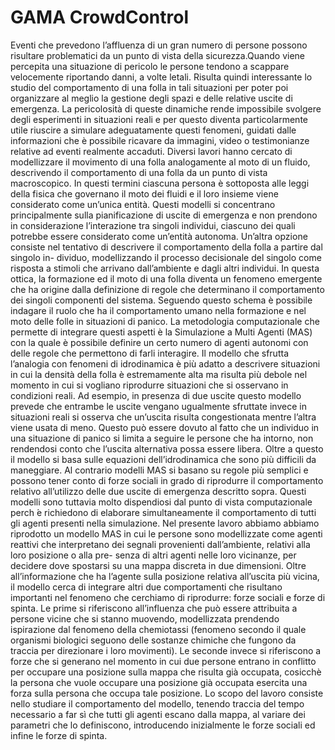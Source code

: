 # GAMA CrowdControl

Eventi che prevedono l’affluenza di un gran numero di persone possono risultare problematici da un punto di vista della sicurezza.Quando viene percepita una situazione di pericolo le persone tendono a scappare velocemente riportando danni, a volte letali. Risulta quindi interessante lo studio del comportamento di una folla in tali situazioni per poter poi organizzare al meglio la gestione degli spazi e delle relative uscite di emergenza. La pericolosità di queste dinamiche rende impossibile svolgere degli esperimenti in situazioni reali e per questo diventa particolarmente utile riuscire a simulare adeguatamente questi fenomeni, guidati dalle informazioni che è possibile ricavare da immagini, video o testimonianze relative ad eventi realmente accaduti.
Diversi lavori hanno cercato di modellizzare il movimento di una folla analogamente al moto di un fluido, descrivendo il comportamento di una folla da un punto di vista macroscopico. In questi termini ciascuna persona è sottoposta alle leggi della fisica che governano il moto dei fluidi e il loro insieme viene considerato come un’unica entità. Questi modelli si concentrano principalmente sulla pianificazione di uscite di emergenza e non prendono in considerazione l’interazione tra singoli individui, ciascuno dei quali potrebbe essere considerato come un’entità autonoma.
Un’altra opzione consiste nel tentativo di descrivere il comportamento della folla a partire dal singolo in- dividuo, modellizzando il processo decisionale del singolo come risposta a stimoli che arrivano dall’ambiente e dagli altri individui. In questa ottica, la formazione ed il moto di una folla diventa un fenomeno emergente che ha origine dalla definizione di regole che determinano il comportamento dei singoli componenti del sistema. Seguendo questo schema è possibile indagare il ruolo che ha il comportamento umano nella formazione e nel moto delle folle in situazioni di panico. La metodologia computazionale che permette di integrare questi aspetti è la Simulazione a Multi Agenti (MAS) con la quale è possibile definire un certo numero di agenti autonomi con delle regole che permettono di farli interagire.
Il modello che sfrutta l’analogia con fenomeni di idrodinamica è più adatto a descrivere situazioni in cui la densità della folla è estremamente alta ma risulta più debole nel momento in cui si vogliano riprodurre situazioni che si osservano in condizioni reali. Ad esempio, in presenza di due uscite questo modello prevede che entrambe le uscite vengano ugualmente sfruttate invece in situazioni reali si osserva che un’uscita risulta congestionata mentre l’altra viene usata di meno. Questo può essere dovuto al fatto che un individuo in una situazione di panico si limita a seguire le persone che ha intorno, non rendendosi conto che l’uscita alternativa possa essere libera. Oltre a questo il modello si basa sulle equazioni dell’idrodinamica che sono più difficili da maneggiare. Al contrario modelli MAS si basano su regole più semplici e possono tener conto di forze sociali in grado di riprodurre il comportamento relativo all’utilizzo delle due uscite di emergenza descritto sopra. Questi modelli sono tuttavia molto dispendiosi dal punto di vista computazionale perch ́e richiedono di elaborare simultaneamente il comportamento di tutti gli agenti presenti nella simulazione.
Nel presente lavoro abbiamo abbiamo riprodotto un modello MAS in cui le persone sono modellizzate come agenti reattivi che interpretano dei segnali provenienti dall’ambiente, relativi alla loro posizione o alla pre- senza di altri agenti nelle loro vicinanze, per decidere dove spostarsi su una mappa discreta in due dimensioni. Oltre all’informazione che ha l’agente sulla posizione relativa all’uscita più vicina, il modello cerca di integrare altri due comportamenti che risultano importanti nel fenomeno che cerchiamo di riprodurre: forze sociali e forze di spinta. Le prime si riferiscono all’influenza che può essere attribuita a persone vicine che si stanno muovendo, modellizzata prendendo ispirazione dal fenomeno della chemiotassi (fenomeno secondo il quale organismi biologici seguono delle sostanze chimiche che fungono da traccia per direzionare i loro movimenti). Le seconde invece si riferiscono a forze che si generano nel momento in cui due persone entrano in conflitto per occupare una posizione sulla mappa che risulta già occupata, cosicchè la persona che vuole occupare una posizione già occupata esercita una forza sulla persona che occupa tale posizione.
Lo scopo del lavoro consiste nello studiare il comportamento del modello, tenendo traccia del tempo necessario a far sì che tutti gli agenti escano dalla mappa, al variare dei parametri che lo definiscono, introducendo inizialmente le forze sociali ed infine le forze di spinta.
